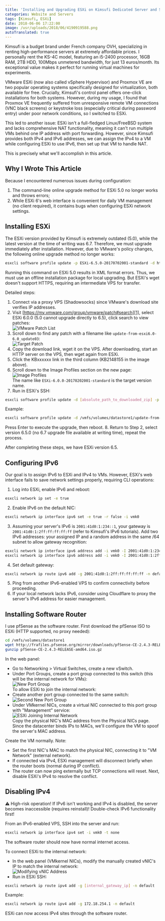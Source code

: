 ```yaml
---
title: 'Installing and Upgrading ESXi on Kimsufi Dedicated Server and Setting Up a Software Router'
categories: Website and Servers
tags: [Kimsufi, ESXi]
date: 2018-06-06 17:22:00
image: /usr/uploads/2018/06/4190919588.png
autoTranslated: true
---
```



Kimsufi is a budget brand under French company OVH, specializing in renting high-performance servers at extremely affordable prices. I personally rent the KS-4C model, featuring an i5-2400 processor, 16GB RAM, 2TB HDD, 100Mbps unmetered bandwidth, for just 13 euros/month. Its exceptional value makes it perfect for running virtual machines for experiments.

VMware ESXi (now also called vSphere Hypervisor) and Proxmox VE are two popular operating systems specifically designed for virtualization, both available for free. Crucially, Kimsufi's control panel offers one-click installations for both systems. However, during my usage, I found that Proxmox VE frequently suffered from unresponsive remote VM connections (VNC black screens) or keystroke loss (especially critical during password entry) under poor network conditions, so I switched to ESXi.

This led to another issue: ESXi isn't a full-fledged Linux/FreeBSD system and lacks comprehensive NAT functionality, meaning it can't run multiple VMs behind one IP address with port forwarding. However, since Kimsufi provides both IPv4 and IPv6 addresses, we can assign the IPv4 to a VM while configuring ESXi to use IPv6, then set up that VM to handle NAT.

This is precisely what we'll accomplish in this article.

## Why I Wrote This Article

Because I encountered numerous issues during configuration:

1. The command-line online upgrade method for ESXi 5.0 no longer works and throws errors;
2. While ESXi 6's web interface is convenient for daily VM management (no client required), it contains bugs when configuring ESXi network settings.

## Installing ESXi

The ESXi version provided by Kimsufi is extremely outdated (5.0), while the latest version at the time of writing was 6.7. Therefore, we must upgrade immediately after installation. However, due to VMware's policy changes, the following online upgrade method no longer works:

```bash
esxcli software profile update -p ESXi-6.5.0-20170702001-standard -d https://hostupdate.vmware.com/software/VUM/PRODUCTION/main/vmw-depot-index.xml
```

Running this command on ESXi 5.0 results in XML format errors. Thus, we must use an offline installation package for local upgrading. But ESXi's wget doesn't support HTTPS, requiring an intermediate VPS for transfer.

Detailed steps:

1. Connect via a proxy VPS (Shadowsocks) since VMware's download site verifies IP addresses.
2. Visit [https://my.vmware.com/group/vmware/patch#search][1], select ESXi 6.0.0 (5.0 cannot upgrade directly to 6.5), click search to view patches:  
   ![VMware Patch List][2]
3. Scroll down to find any patch with a filename like `update-from-esxi6.0-6.0_update03`:  
   ![Target Patch][3]
4. Copy the download link, wget it on the VPS. After downloading, start an HTTP server on the VPS, then wget again from ESXi.
5. Click the KBxxxxxx link in the third column (KB2148155 in the image above).
6. Scroll down to the Image Profiles section on the new page:  
   ![Image Profiles][4]  
   The name like `ESXi-6.0.0-20170202001-standard` is the target version name.
7. Run in ESXi's SSH:
```bash
esxcli software profile update -d [absolute_path_to_downloaded_zip] -p [version_name]
```
Example:
```bash
esxcli software profile update -d /vmfs/volumes/datastore1/update-from-esxi6.0-6.0_update03.zip -p ESXi-6.0.0-20170202001-standard
```
Press Enter to execute the upgrade, then reboot.
8. Return to Step 2, select version 6.5.0 (no 6.7 upgrade file available at writing time), repeat the process.

After completing these steps, we have ESXi version 6.5.

## Configuring IPv6

Our goal is to assign IPv6 to ESXi and IPv4 to VMs. However, ESXi's web interface fails to save network settings properly, requiring CLI operations:

1. Log into ESXi, enable IPv6 and reboot:
```bash
esxcli network ip set -e true
```
2. Enable IPv6 on the default NIC:
```bash
esxcli network ip interface ipv6 set -e true -r false -i vmk0
```
3. Assuming your server's IPv6 is `2001:41d0:1:234::1`, your gateway is `2001:41d0:1:2ff:ff:ff:ff:ff` (refer to Kimsufi's IPv6 tutorials). Add two IPv6 addresses: your assigned IP and a random address in the same /64 subnet to allow gateway recognition:
```bash
esxcli network ip interface ipv6 address add -i vmk0 -I 2001:41d0:1:234::1
esxcli network ip interface ipv6 address add -i vmk0 -I 2001:41d0:1:2ff:12:34:56:78
```
4. Set default gateway:
```bash
esxcli network ip route ipv6 add -g 2001:41d0:1:2ff:ff:ff:ff:ff -n default
```
5. Ping from another IPv6-enabled VPS to confirm connectivity before proceeding.
6. If your local network lacks IPv6, consider using Cloudflare to proxy the server's IPv6 address for easier management.

## Installing Software Router

I use pfSense as the software router. First download the pfSense ISO to ESXi (HTTP supported, no proxy needed):
```bash
cd /vmfs/volumes/datastore1
wget http://frafiles.pfsense.org/mirror/downloads/pfSense-CE-2.4.3-RELEASE-amd64.iso.gz
gunzip pfSense-CE-2.4.3-RELEASE-amd64.iso.gz
```
In the web panel:  
- Go to Networking > Virtual Switches, create a new vSwitch.  
- Under Port Groups, create a port group connected to this switch (this will be the internal network for VMs):  
  ![New Port Group][5]  
To allow ESXi to join the internal network:  
- Create another port group connected to the same switch:  
  ![Second New Port Group][6]  
- Under VMkernel NICs, create a virtual NIC connected to this port group with "Management" service:  
  ![ESXi Joining Internal Network][7]  
Copy the physical NIC's MAC address from the Physical NICs page. Since the datacenter binds IPs to MACs, we'll configure the VM to spoof the server's MAC address.

Create the VM normally. Note:  
- Set the first NIC's MAC to match the physical NIC, connecting it to "VM Network" (external network).  
- If connected via IPv4, ESXi management will disconnect briefly when the router boots (normal during IP conflict).  
- The router can now ping externally but TCP connections will reset. Next, disable ESXi's IPv4 to resolve the conflict.

## Disabling IPv4

⚠️ High-risk operation! If IPv6 isn't working and IPv4 is disabled, the server becomes inaccessible (requires reinstall)! Double-check IPv6 functionality first!

From an IPv6-enabled VPS, SSH into the server and run:
```bash
esxcli network ip interface ipv4 set -i vmk0 -t none
```
The software router should now have normal internet access.

To connect ESXi to the internal network:  
- In the web panel (VMkernel NICs), modify the manually created vNIC's IP to match the internal network:  
  ![Modifying vNIC Address][8]  
- Run in ESXi SSH:
```bash
esxcli network ip route ipv4 add -g [internal_gateway_ip] -n default
```
Example:
```bash
esxcli network ip route ipv4 add -g 172.18.254.1 -n default
```
ESXi can now access IPv4 sites through the software router.

[1]: https://my.vmware.com/group/vmware/patch#search
[2]: /usr/uploads/2018/06/4190919588.png
[3]: /usr/uploads/2018/06/162530643.png
[4]: /usr/uploads/2018/06/85829824.png
[5]: /usr/uploads/2018/06/1606507342.png
[6]: /usr/uploads/2018/06/4199878051.png
[7]: /usr/uploads/2018/06/1501702341.png
[8]: /usr/uploads/2018/06/3509596894.png
```
